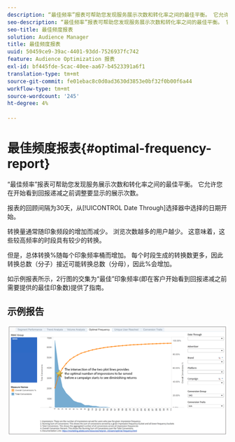 ```yaml
---
description: “最佳频率”报表可帮助您发现服务展示次数和转化率之间的最佳平衡。 它允许您在开始看到回报递减之前调整要显示的展示次数。
seo-description: “最佳频率”报表可帮助您发现服务展示次数和转化率之间的最佳平衡。 它允许您在开始看到回报递减之前调整要显示的展示次数。
seo-title: 最佳频度报表
solution: Audience Manager
title: 最佳频度报表
uuid: 50459ce9-39ac-4401-93dd-7526937fc742
feature: Audience Optimization 报表
exl-id: bf445fde-5cac-40ee-aa67-b4523391a6f1
translation-type: tm+mt
source-git-commit: fe01ebac8c0d0ad3630d3853e0bf32f0b00f6a44
workflow-type: tm+mt
source-wordcount: '245'
ht-degree: 4%

---
```


# 最佳频度报表{#optimal-frequency-report}

“最佳频率”报表可帮助您发现服务展示次数和转化率之间的最佳平衡。 它允许您在开始看到回报递减之前调整要显示的展示次数。

报表的回顾间隔为30天，从[!UICONTROL Date Through]选择器中选择的日期开始。

转换量通常随印象频段的增加而减少。 浏览次数越多的用户越少。 这意味着，这些较高频率的时段具有较少的转换。

但是，总体转换%随每个印象频率桶而增加。 每个时段生成的转换数更多，因此转换总数（分子）接近可能转换总数（分母），因此%会增加。

如示例报表所示，2行图的交集为“最佳”印象频率(即在客户开始看到回报递减之前需要提供的最佳印象数)提供了指南。

## 示例报告

![最优频率](assets/optimal-frequency2.png)
